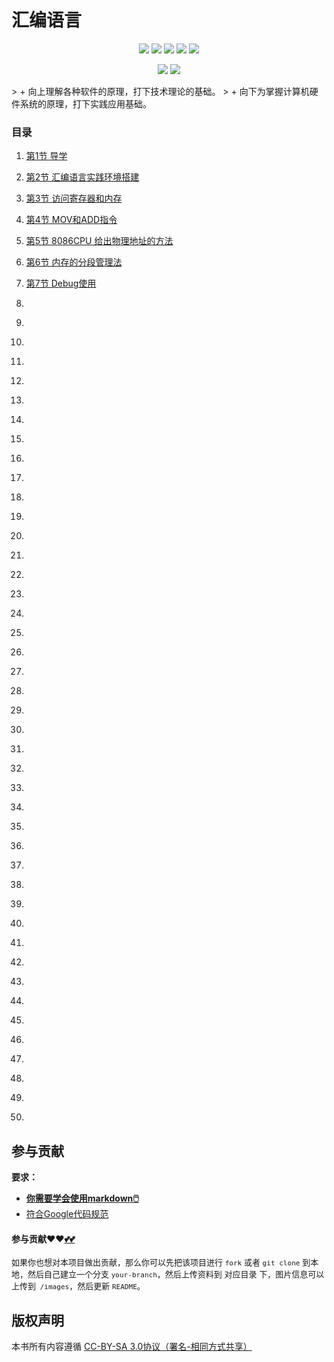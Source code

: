 # 汇编语言

<p align='center'>
<a href="https://www.linkedin.cn/injobs/in/xiongxinwei-xiong-7606a0227" target="_blank"><img src="https://img.shields.io/badge/linkedin-xiongxinwei-yellowgreen?logo=linkedin"></a>
<a href="https://twitter.com/xxw3293172751" target="_blank"><img src="https://img.shields.io/badge/twitter-%40xxw3293172751-informational?logo=twitter"></a>
<a href="https://www.zhihu.com/people/3293172751" target="_blank"><img src="https://img.shields.io/badge/%E7%9F%A5%E4%B9%8E-%E9%93%BE%E5%AD%A6%E8%80%85%E7%A4%BE%E5%8C%BA-blue?logo=zhihu"></a>
<a href="https://s2.loli.net/2022/07/05/sQHuozItvWg1heA.jpg" target="_blank"><img src="https://img.shields.io/badge/%E5%BE%AE%E4%BF%A1-smile-brightgreen?logo=wechat"></a>
<a href="https://space.bilibili.com/14089380" target="_blank"><img src="https://img.shields.io/badge/b%E7%AB%99-%E6%97%A0%E4%B8%8E%E4%BC%A6%E6%AF%94%E7%9A%84%E5%BE%97%E5%BE%97-red?logo=bilibili"></a>
</p>
<p align='center'>
<a href="https://weibo.com/u/6248930985" target="_blank"><img src="https://img.shields.io/badge/%E5%BE%AE%E5%8D%9A-%E6%97%A0%E4%B8%8E%E4%BC%A6%E6%AF%94%E7%9A%84%E5%BE%97%E5%BE%97-critical?style=social&logo=Sina%20Weibo"></a>
<a href="https://github.com/3293172751" target="_blank"><img src="https://img.shields.io/badge/Github-xiongxinwei-inactive?style=social&logo=github"></a>
</p>
> + 向上理解各种软件的原理，打下技术理论的基础。
> + 向下为掌握计算机硬件系统的原理，打下实践应用基础。

### 目录

  1. [第1节 导学](markdown/1.md)

  2. [第2节 汇编语言实践环境搭建](markdown/2.md)

  3. [第3节 访问寄存器和内存](markdown/3.md)

  4. [第4节 MOV和ADD指令](markdown/4.md)

  5. [第5节 8086CPU 给出物理地址的方法](markdown/5.md)

  6. [第6节 内存的分段管理法](markdown/6.md)

  7. [第7节 Debug使用](markdown/7.md)

  8. [](markdown/8.md)

  9. [](markdown/9.md)

  10. [](markdown/10.md)

  11. [](markdown/11.md)

  12. [](markdown/12.md)

  13. [](markdown/13.md)

  14. [](markdown/14.md)

  15. [](markdown/15.md)

  16. [](markdown/16.md)

  17. [](markdown/17.md)

  18. [](markdown/18.md)

  19. [](markdown/19.md)

  20. [](markdown/20.md)

  21. [](markdown/21.md)

  22. [](markdown/22.md)

  23. [](markdown/23.md)

  24. [](markdown/24.md)

  25. [](markdown/25.md)

  26. [](markdown/26.md)

  27. [](markdown/27.md)

  28. [](markdown/28.md)

  29. [](markdown/29.md)

  30. [](markdown/30.md)

  31. [](markdown/31.md)

  32. [](markdown/32.md)

  33. [](markdown/33.md)

  34. [](markdown/34.md)

  35. [](markdown/35.md)

  36. [](markdown/36.md)

  37. [](markdown/37.md)

  38. [](markdown/38.md)

  39. [](markdown/39.md)

  40. [](markdown/40.md)

  41. [](markdown/41.md)

  42. [](markdown/42.md)

  43. [](markdown/43.md)

  44. [](markdown/44.md)

  45. [](markdown/45.md)

  46. [](markdown/46.md)

  47. [](markdown/47.md)

  48. [](markdown/48.md)

  49. [](markdown/49.md)

  50. [](markdown/50.md)







## 参与贡献

**要求：**

+ [**你需要学会使用markdown🖱️**](https://github.com/3293172751/CS_COURSE/blob/master/markdown/README.md)
+ [符合Google代码规范](https://zh-google-styleguide.readthedocs.io/en/latest/google-cpp-styleguide/)

#### 参与贡献❤️❤️[💕💕](https://github.com/3293172751/CS_COURSE/blob/master/Git/git-contributor.md/)

<font size = 2>如果你也想对本项目做出贡献，那么你可以先把该项目进行 `fork` 或者 `git clone` 到本地，然后自己建立一个分支 `your-branch`，然后上传资料到 对应目录 下，图片信息可以上传到` /images`，然后更新 `README`。 </font>



## 版权声明

本书所有内容遵循 [CC-BY-SA 3.0协议（署名-相同方式共享）](http://zh.wikipedia.org/wiki/Wikipedia:CC-by-sa-3.0协议文本)
